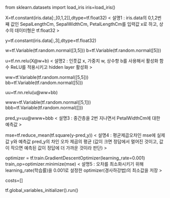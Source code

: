 from sklearn.datasets import load_iris iris=load_iris() 

X=tf.constant(iris.data[:,[0,1,2]],dtype=tf.float32) 
< 설명1 : iris.data의 0,1,2번째 값인 SepalLengthCm, SepalWidthCm, PetalLengthCm를 입력값 x로 하고, 상수의 데이터형은 tf.float32 >

y=tf.constant(iris.data[:,3],dtype=tf.float32)

w=tf.Variable(tf.random.normal([3,5])) 
b=tf.Variable(tf.random.normal([5]))

u=tf.nn.relu(X@w+b)
< 설명2 : 인풋값 x, 가중치 w, 상수항 b를 사용해서 활성화 함수 ReLU를 적용시키고 hidden layer 활성화 >

ww=tf.Variable(tf.random.normal([5,5])) 
bb=tf.Variable(tf.random.normal([5]))

uu=tf.nn.relu(u@ww+bb)

www=tf.Variable(tf.random.normal([5,1])) 
bbb=tf.Variable(tf.random.normal([]))

pred_y=uu@www+bbb 
< 설명3 : 중간층을 2번 지나면서 PetalWidthCm에 대한 예측값 >

mse=tf.reduce_mean(tf.square(y-pred_y)) 
< 설명4 : 평균제곱오차인 mse에 실제값 y와 예측값 pred_y의 차인 오차 제곱의 평균 (값이 크면 정답에서 멀어진 것이고, 값이 작으면 예측된 값이 정답에 더 가까운 것이라 판단) > 

optimizer = tf.train.GradientDescentOptimizer(learning_rate=0.001) 
train_op=optimizer.minimize(mse) 
< 설명5 : 오차를 최소화시키기 위해 learning_rate(학습률)을 0.001로 설정한 optimizer(경사하강법)의 최소값을 저장 >

costs=[]

tf.global_variables_initializer().run()
